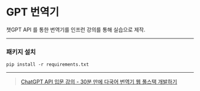 # GPT 번역기

챗GPT API 를 통한 번역기를 인프런 강의를 통해 실습으로 제작.

---

### 패키지 설치
`pip install -r requirements.txt`

---
> [ChatGPT API 입문 강의 - 30분 만에 다국어 번역기 웹 풀스택 개발하기](https://www.inflearn.com/course/chatgpt-%EB%8B%A4%EA%B5%AD%EC%96%B4-%EB%B2%88%EC%97%AD%EA%B8%B0-%EC%9B%B9%EA%B0%9C%EB%B0%9C/dashboard)